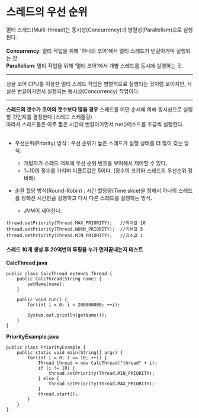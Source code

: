 <h1>스레드의 우선 순위</h1>
멀티 스레드(Multi-thread)는 동시성(Concurrency)과 병렬성(Parallelism)으로 실행된다.
<br/>
<br/>
<strong>Concurrency</strong>: 멀티 작업을 위해 '하나의 코어'에서 멀티 스레드가 번갈아가며 실행되는 것.<br/>
<strong>Parallelism</strong>: 멀티 작업을 위해 '멀티 코어'에서 개별 스레드를 동시에 실행하는 것.<br/>

*****
싱글 코어 CPU를 이용한 멀티 스레드 작업은 병렬적으로 실행되는 것처럼 보이지만, 사실은 번갈아가면서 실행되는 동시성(Concurrency) 작업이다.
*****

<strong>스레드의 갯수가 코어의 갯수보다 많을 경우</strong> 스레드를 어떤 순서에 의해 동시성으로 실행할 것인지를 결정한다.(스레드 스케줄링)<br/>
따라서 스레드들은 아주 짧은 시간에 번갈아가면서 run()메소드를 조금씩 실행한다.<br/><br/>

- 우선순위(Priority) 방식 : 우선 순위가 높은 스레드가 실행 상태를 더 많이 갖는 방식.
  - 개발자가 스레드 객체에 우선 순위 번호를 부여해서 제어할 수 있다.
  - 1~10의 정수를 가지며 디폴트값은 5이다. (정수의 크기와 스레드의 우선순위 정비례)

- 순환 할당 방식(Round-Robin) : 시간 할당량(Time slice)을 정해서 하나의 스레드를 정해진 시간만큼 실행하고 다시 다른 스레드를 실행하는 방식.
  - JVM이 제어한다.

~~~
thread.setPriority(Thread.MAX_PRIORITY);   //최대값 10
thread.setPriority(Thread.NORM_PRIORITY);  //기본값 5
thread.setPriority(Thread.MIN_PRIORITY);   //최소값 1
~~~

<h4>스레드 10개 생성 후 20억번의 루핑을 누가 먼저끝내는지 테스트</h4>
<strong>CalcThread.java</strong>

~~~
public class CalcThread extends Thread { 
    public CalcThread(String name) {
        setName(name);
    }

    public void run() {
        for(int i = 0; i < 200000000; ++i);
        
        System.out.println(getName());
    }
}
~~~

<strong>PriorityExample.java</strong>

~~~
public class PriorityExample {
    public static void main(String[] args) {
        for(int i = 0; i <= 10; ++i) {
            Thread thread = new CalcThread("thread" + i);
            if (i != 10) {
                thread.setPriority(Thread.MIN_PRIORITY);
            } else {
                thread.setPriority(Thread.MAX_PRIORITY);
            }
            thread.start();
        }
    }
}
~~~


